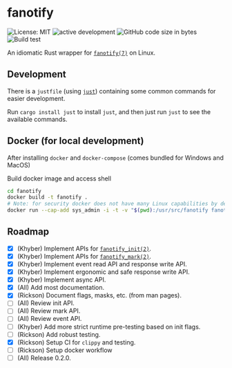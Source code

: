 # fanotify

![License: MIT](https://img.shields.io/github/license/codeprentice-org/fanotify.svg)
![active development](https://img.shields.io/badge/active%20dev-yes-brightgreen.svg)
![GitHub code size in bytes](https://img.shields.io/github/languages/code-size/codeprentice-org/fanotify.svg)
![Build test](https://img.shields.io/github/workflow/status/codeprentice-org/fanotify/Rust)

An idiomatic Rust wrapper for [`fanotify(7)`](https://www.man7.org/linux/man-pages/man7/fanotify.7.html) on Linux.


## Development
There is a `justfile` (using [`just`](https://github.com/casey/just)) 
containing some common commands for easier development.

Run `cargo install just` to install `just`, 
and then just run `just` to see the available commands.

## Docker (for local development)
After installing `docker` and `docker-compose` (comes bundled for Windows and MacOS)

Build docker image and access shell
```bash
cd fanotify
docker build -t fanotify .
# Note: for security docker does not have many Linux capabilities by default, add them manually if needed with the `--cap-add` flag
docker run --cap-add sys_admin -i -t -v "$(pwd):/usr/src/fanotify fanotify bash
```

## Roadmap
- [X] (Khyber) Implement APIs for [`fanotify_init(2)`](https://man7.org/linux/man-pages/man2/fanotify_init.2.html).
- [X] (Khyber) Implement APIs for [`fanotify_mark(2)`](https://www.man7.org/linux/man-pages/man2/fanotify_mark.2.html).
- [X] (Khyber) Implement event read API and response write API.
- [X] (Khyber) Implement ergonomic and safe response write API.
- [X] (Khyber) Implement async API.
- [X] (All) Add most documentation.
- [X] (Rickson) Document flags, masks, etc. (from man pages).
- [ ] (All) Review init API.
- [ ] (All) Review mark API.
- [ ] (All) Review event API.
- [ ] (Khyber) Add more strict runtime pre-testing based on init flags.
- [ ] (Rickson) Add robust testing.
- [X] (Rickson) Setup CI for `clippy` and testing.
- [ ] (Rickson) Setup docker workflow
- [ ] (All) Release 0.2.0.

